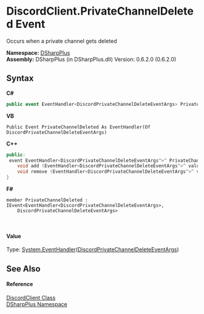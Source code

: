 # DiscordClient.PrivateChannelDeleted Event
 

Occurs when a private channel gets deleted

**Namespace:**&nbsp;<a href="503971eb-de5e-a570-9922-de9500a9b1cc">DSharpPlus</a><br />**Assembly:**&nbsp;DSharpPlus (in DSharpPlus.dll) Version: 0.6.2.0 (0.6.2.0)

## Syntax

**C#**<br />
``` C#
public event EventHandler<DiscordPrivateChannelDeleteEventArgs> PrivateChannelDeleted
```

**VB**<br />
``` VB
Public Event PrivateChannelDeleted As EventHandler(Of DiscordPrivateChannelDeleteEventArgs)
```

**C++**<br />
``` C++
public:
 event EventHandler<DiscordPrivateChannelDeleteEventArgs^>^ PrivateChannelDeleted {
	void add (EventHandler<DiscordPrivateChannelDeleteEventArgs^>^ value);
	void remove (EventHandler<DiscordPrivateChannelDeleteEventArgs^>^ value);
}
```

**F#**<br />
``` F#
member PrivateChannelDeleted : IEvent<EventHandler<DiscordPrivateChannelDeleteEventArgs>,
    DiscordPrivateChannelDeleteEventArgs>

```

<br />

#### Value
Type: <a href="http://msdn2.microsoft.com/en-us/library/db0etb8x" target="_blank">System.EventHandler</a>(<a href="080de788-3a10-c13f-5d01-5c34447a5f45">DiscordPrivateChannelDeleteEventArgs</a>)

## See Also


#### Reference
<a href="8f8cbf24-03e9-53cc-389f-2ba10a699065">DiscordClient Class</a><br /><a href="503971eb-de5e-a570-9922-de9500a9b1cc">DSharpPlus Namespace</a><br />